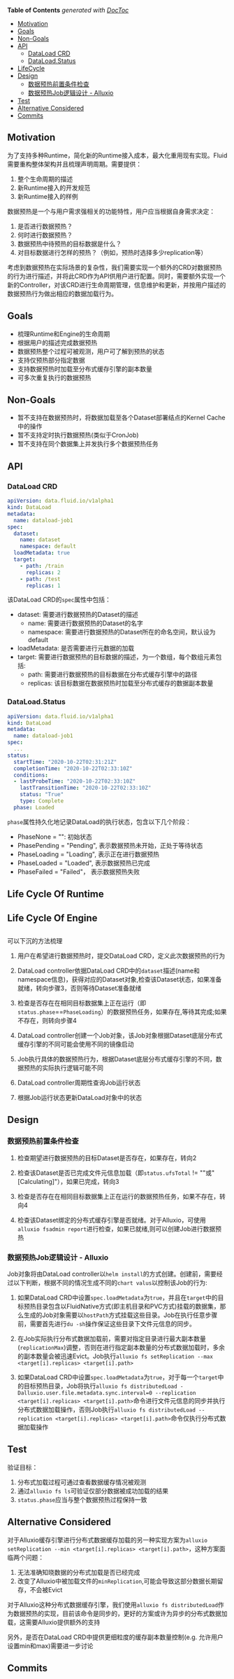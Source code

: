 <!-- START doctoc generated TOC please keep comment here to allow auto update -->
<!-- DON'T EDIT THIS SECTION, INSTEAD RE-RUN doctoc TO UPDATE -->
**Table of Contents**  *generated with [DocToc](https://github.com/thlorenz/doctoc)*

- [Motivation](#motivation)
- [Goals](#goals)
- [Non-Goals](#non-goals)
- [API](#api)
  - [DataLoad CRD](#dataload-crd)
  - [DataLoad.Status](#dataloadstatus)
- [LifeCycle](#lifecycle)
- [Design](#design)
  - [数据预热前置条件检查](#%E6%95%B0%E6%8D%AE%E9%A2%84%E7%83%AD%E5%89%8D%E7%BD%AE%E6%9D%A1%E4%BB%B6%E6%A3%80%E6%9F%A5)
  - [数据预热Job逻辑设计 - Alluxio](#%E6%95%B0%E6%8D%AE%E9%A2%84%E7%83%ADjob%E9%80%BB%E8%BE%91%E8%AE%BE%E8%AE%A1---alluxio)
- [Test](#test)
- [Alternative Considered](#alternative-considered)
- [Commits](#commits)

<!-- END doctoc generated TOC please keep comment here to allow auto update -->

## Motivation

为了支持多种Runtime，简化新的Runtime接入成本，最大化重用现有实现。Fluid需要重构整体架构并且梳理声明周期。需要提供：

1. 整个生命周期的描述
2. 新Runtime接入的开发规范
3. 新Runtime接入的样例


数据预热是一个与用户需求强相关的功能特性，用户应当根据自身需求决定：
1. 是否进行数据预热？
2. 何时进行数据预热？
3. 数据预热中待预热的目标数据是什么？
4. 对目标数据进行怎样的预热？（例如，预热时选择多少replication等）

考虑到数据预热在实际场景的复杂性，我们需要实现一个额外的CRD对数据预热的行为进行描述，并将此CRD作为API供用户进行配置。同时，需要额外实现一个新的Controller，对该CRD进行生命周期管理，信息维护和更新，并按用户描述的数据预热行为做出相应的数据加载行为。

## Goals
- 梳理Runtime和Engine的生命周期
- 根据用户的描述完成数据预热
- 数据预热整个过程可被观测，用户可了解到预热的状态
- 支持仅预热部分指定数据
- 支持数据预热时加载至分布式缓存引擎的副本数量
- 可多次重复执行的数据预热

## Non-Goals
- 暂不支持在数据预热时，将数据加载至各个Dataset部署结点的Kernel Cache中的操作
- 暂不支持定时执行数据预热(类似于CronJob)
- 暂不支持在同个数据集上并发执行多个数据预热任务

## API

### DataLoad CRD

```yaml
apiVersion: data.fluid.io/v1alpha1
kind: DataLoad
metadata:
  name: dataload-job1
spec:
  dataset:
    name: dataset
    namespace: default
  loadMetadata: true
  target:
    - path: /train
      replicas: 2
    - path: /test
      replicas: 1
```

该DataLoad CRD的`spec`属性中包括：
- dataset: 需要进行数据预热的Dataset的描述
  - name: 需要进行数据预热的Dataset的名字
  - namespace: 需要进行数据预热的Dataset所在的命名空间，默认设为default
- loadMetadata: 是否需要进行元数据的加载
- target: 需要进行数据预热的目标数据的描述，为一个数组，每个数组元素包括:
  - path: 需要进行数据预热的目标数据在分布式缓存引擎中的路径
  - replicas: 该目标数据在数据预热时加载至分布式缓存的数据副本数量

### DataLoad.Status

```yaml
apiVersion: data.fluid.io/v1alpha1
kind: DataLoad
metadata:
  name: dataload-job1
spec:
  ...
status:
  startTime: "2020-10-22T02:31:21Z"
  completionTime: "2020-10-22T02:33:10Z"
  conditions:
  - lastProbeTime: "2020-10-22T02:33:10Z"
    lastTransitionTime: "2020-10-22T02:33:10Z"
    status: "True"
    type: Complete
  phase: Loaded
```

`phase`属性持久化地记录DataLoad的执行状态，包含以下几个阶段：

- PhaseNone = "": 初始状态
- PhasePending = "Pending", 表示数据预热未开始，正处于等待状态
- PhaseLoading = "Loading", 表示正在进行数据预热
- PhaseLoaded = "Loaded", 表示数据预热已完成
- PhaseFailed = "Failed"， 表示数据预热失败

## Life Cycle Of Runtime

## Life Cycle Of Engine

## 

可以下沉的方法梳理


1. 用户在希望进行数据预热时，提交DataLoad CRD，定义此次数据预热的行为

2. DataLoad controller依据DataLoad CRD中的`dataset`描述(name和namespace信息)，获得对应的Dataset对象,检查该Dataset状态，如果准备就绪，转向步骤3，否则等待Dataset准备就绪

3. 检查是否存在在相同目标数据集上正在运行（即`status.phase`==`PhaseLoading`）的数据预热任务，如果存在,等待其完成;如果不存在，则转向步骤4
   
4. DataLoad controller创建一个Job对象，该Job对象根据Dataset底层分布式缓存引擎的不同可能会使用不同的镜像启动
   
5. Job执行具体的数据预热行为，根据Dataset底层分布式缓存引擎的不同，数据预热的实际执行逻辑可能不同

6. DataLoad controller周期性查询Job运行状态

7. 根据Job运行状态更新DataLoad对象中的状态

## Design

### 数据预热前置条件检查

1. 检查期望进行数据预热的目标Dataset是否存在，如果存在，转向2

2. 检查该Dataset是否已完成文件元信息加载（即`status.ufsTotal` != ""或"[Calculating]"），如果已完成，转向3

3. 检查是否存在在相同目标数据集上正在运行的数据预热任务，如果不存在，转向4

4. 检查该Dataset绑定的分布式缓存引擎是否就绪。对于Alluxio，可使用`alluxio fsadmin report`进行检查，如果已就绪,则可以创建Job进行数据预热

### 数据预热Job逻辑设计 - Alluxio

Job对象将由DataLoad controller以`helm install`的方式创建。创建前，需要经过以下判断，根据不同的情况生成不同的`chart valus`以控制该Job的行为:

1. 如果DataLoad CRD中设置`spec.loadMetadata`为`true`，并且在`target`中的目标预热目录包含以FluidNative方式(即主机目录和PVC方式)挂载的数据集，那么生成的Job对象需要以`hostPath`方式挂载这些目录。Job在执行任意步骤前，需要首先进行`du -sh`操作保证这些目录下文件元信息的同步。

2. 在Job实际执行分布式数据加载前，需要对指定目录进行最大副本数量(`replicationMax`)调整，否则在进行指定副本数量的分布式数据加载时，多余的副本数量会被迅速Evict。Job执行`alluxio fs setReplication --max <target[i].replicas> <target[i].path>`

3. 如果DataLoad CRD中设置`spec.loadMetadata`为`true`，对于每一个`target`中的目标预热目录，Job将执行`alluxio fs distributedLoad -Dalluxio.user.file.metadata.sync.interval=0 --replication <target[i].replicas> <target[i].path>`命令进行文件元信息的同步并执行分布式数据加载操作，否则Job执行`alluxio fs distributedLoad --replication <target[i].replicas> <target[i].path>`命令仅执行分布式数据加载操作

## Test

验证目标：

1. 分布式加载过程可通过查看数据缓存情况被观测
2. 通过`alluxio fs ls`可验证仅部分数据被成功加载的结果
3. `status.phase`应当与整个数据预热过程保持一致

## Alternative Considered 
对于Alluxio缓存引擎进行分布式数据缓存加载的另一种实现方案为`alluxio setReplication --min <target[i].replicas> <target[i].path>`，这种方案面临两个问题：
  
  1. 无法准确知晓数据的分布式加载是否已经完成
  2. 改变了Alluxio中被加载文件的`minReplication`,可能会导致这部分数据长期留存，不会被Evict

对于Alluxio这种分布式数据缓存引擎，我们使用`alluxio fs distributedLoad`作为数据预热的实现，目前该命令是同步的，更好的方案或许为异步的分布式数据加载，这需要Alluxio提供额外的支持

另外，是否在DataLoad CRD中提供更细粒度的缓存副本数量控制(e.g. 允许用户设置min和max)需要进一步讨论
## Commits

